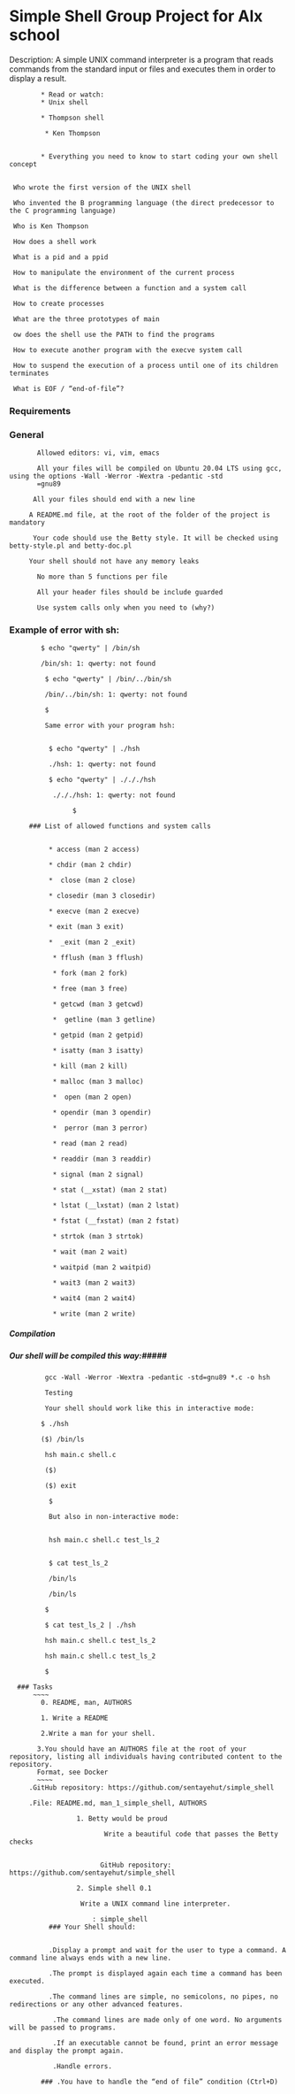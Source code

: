 # Simple Shell Group Project for Alx school

            
 Description:
            A simple UNIX command interpreter is a program that reads commands from the standard input or files and executes them in order to display a result.

            * Read or watch:
            * Unix shell

            * Thompson shell

             * Ken Thompson


            * Everything you need to know to start coding your own shell concept 

    
     Who wrote the first version of the UNIX shell

     Who invented the B programming language (the direct predecessor to the C programming language)

     Who is Ken Thompson

     How does a shell work

     What is a pid and a ppid

     How to manipulate the environment of the current process

     What is the difference between a function and a system call

     How to create processes

     What are the three prototypes of main

     ow does the shell use the PATH to find the programs

     How to execute another program with the execve system call

     How to suspend the execution of a process until one of its children terminates

     What is EOF / “end-of-file”?



### Requirements

### General

           Allowed editors: vi, vim, emacs

           All your files will be compiled on Ubuntu 20.04 LTS using gcc, using the options -Wall -Werror -Wextra -pedantic -std
		   =gnu89

          All your files should end with a new line

         A README.md file, at the root of the folder of the project is mandatory

          Your code should use the Betty style. It will be checked using betty-style.pl and betty-doc.pl

         Your shell should not have any memory leaks

           No more than 5 functions per file

           All your header files should be include guarded

           Use system calls only when you need to (why?)

### Example of error with sh:

            $ echo "qwerty" | /bin/sh

            /bin/sh: 1: qwerty: not found

             $ echo "qwerty" | /bin/../bin/sh

             /bin/../bin/sh: 1: qwerty: not found

             $

             Same error with your program hsh:


              $ echo "qwerty" | ./hsh

              ./hsh: 1: qwerty: not found

              $ echo "qwerty" | ./././hsh

               ./././hsh: 1: qwerty: not found

                    $

         ### List of allowed functions and system calls


              * access (man 2 access)

              * chdir (man 2 chdir)

              *  close (man 2 close)

              * closedir (man 3 closedir)

              * execve (man 2 execve)

              * exit (man 3 exit)

              *  _exit (man 2 _exit)

               * fflush (man 3 fflush)

               * fork (man 2 fork)

               * free (man 3 free)

               * getcwd (man 3 getcwd)

               *  getline (man 3 getline)

               * getpid (man 2 getpid)

               * isatty (man 3 isatty)

               * kill (man 2 kill)

               * malloc (man 3 malloc)

               *  open (man 2 open)

               * opendir (man 3 opendir)

               *  perror (man 3 perror)

               * read (man 2 read)

               * readdir (man 3 readdir)

               * signal (man 2 signal)

               * stat (__xstat) (man 2 stat)

               * lstat (__lxstat) (man 2 lstat)

               * fstat (__fxstat) (man 2 fstat)

               * strtok (man 3 strtok)

               * wait (man 2 wait)

               * waitpid (man 2 waitpid)

               * wait3 (man 2 wait3)

               * wait4 (man 2 wait4)

               * write (man 2 write)


   ##### Compilation #####
   ##### Our shell will be compiled this way:#####

             gcc -Wall -Werror -Wextra -pedantic -std=gnu89 *.c -o hsh

             Testing

             Your shell should work like this in interactive mode:

            $ ./hsh

            ($) /bin/ls

             hsh main.c shell.c

             ($)

             ($) exit

              $

              But also in non-interactive mode:


              hsh main.c shell.c test_ls_2


              $ cat test_ls_2

              /bin/ls

              /bin/ls

             $

             $ cat test_ls_2 | ./hsh

             hsh main.c shell.c test_ls_2

             hsh main.c shell.c test_ls_2

             $

      ### Tasks
          ~~~~
            0. README, man, AUTHORS

            1. Write a README

            2.Write a man for your shell.
   
           3.You should have an AUTHORS file at the root of your repository, listing all individuals having contributed content to the repository. 
		   Format, see Docker
           ~~~~
         .GitHub repository: https://github.com/sentayehut/simple_shell

         .File: README.md, man_1_simple_shell, AUTHORS

                     1. Betty would be proud

                            Write a beautiful code that passes the Betty checks


                           GitHub repository: https://github.com/sentayehut/simple_shell

                     2. Simple shell 0.1

                      Write a UNIX command line interpreter.

                         : simple_shell
              ### Your Shell should:


              .Display a prompt and wait for the user to type a command. A command line always ends with a new line.

              .The prompt is displayed again each time a command has been executed.

              .The command lines are simple, no semicolons, no pipes, no redirections or any other advanced features.

               .The command lines are made only of one word. No arguments will be passed to programs.

               .If an executable cannot be found, print an error message and display the prompt again.

               .Handle errors.

            ### .You have to handle the “end of file” condition (Ctrl+D)
